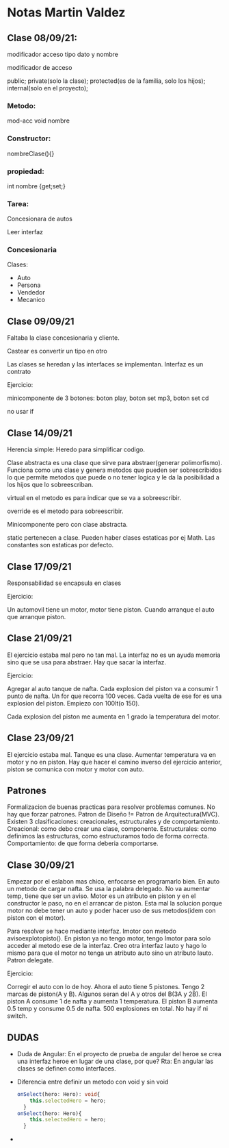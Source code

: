 # Notas Martin Valdez

## Clase 08/09/21:

modificador acceso tipo dato y nombre

modificador de acceso

public; private(solo la clase); protected(es de la familia, solo los hijos); internal(solo en el proyecto);

### Metodo:

mod-acc void nombre

### Constructor:

nombreClase(){}

### propiedad:

int nombre {get;set;}

### Tarea:

Concesionara de autos

Leer interfaz

### Concesionaria

Clases:

- Auto
- Persona
- Vendedor
- Mecanico

## Clase 09/09/21

Faltaba la clase concesionaria y cliente.

Castear es convertir un tipo en otro

Las clases se heredan y las interfaces se implementan. Interfaz es un contrato

Ejercicio:

minicomponente de 3 botones: boton play, boton set mp3, boton set cd

no usar if

## Clase 14/09/21

Herencia simple: Heredo para simplificar codigo.

Clase abstracta es una clase que sirve para abstraer(generar polimorfismo). Funciona como una clase y genera metodos que pueden ser sobrescribidos lo que permite metodos que puede o no tener logica y le da la posibilidad a los hijos que lo sobreescriban.

virtual en el metodo es para indicar que se va a sobreescribir.

override es el metodo para sobreescribir.

Minicomponente pero con clase abstracta.

static pertenecen a clase. Pueden haber clases estaticas por ej Math. Las constantes son estaticas por defecto.

## Clase 17/09/21

Responsabilidad se encapsula en clases

Ejercicio:

Un automovil tiene un motor, motor tiene piston. Cuando arranque el auto que arranque piston.

## Clase 21/09/21

El ejercicio estaba mal pero no tan mal. La interfaz no es un ayuda memoria sino que se usa para abstraer. Hay que sacar la interfaz.

Ejercicio:

Agregar al auto tanque de nafta. Cada explosion del piston va a consumir 1 punto de nafta. Un for que recorra 100 veces. Cada vuelta de ese for es una explosion del piston. Empiezo con 100lt(o 150).

Cada explosion del piston me aumenta en 1 grado la temperatura del motor. 

## Clase 23/09/21

El ejercicio estaba mal. Tanque es una clase. Aumentar temperatura va en motor y no en piston. Hay que hacer el camino inverso del ejercicio anterior, piston se comunica con motor y motor con auto.

## Patrones

Formalizacion de buenas practicas para resolver problemas comunes. No hay que forzar patrones. Patron de Diseño != Patron de Arquitectura(MVC). Existen 3 clasificaciones: creacionales, estructurales y de comportamiento. Creacional: como debo crear una clase, componente. Estructurales: como definimos las estructuras, como estructuramos todo de forma correcta. Comportamiento: de que forma deberia comportarse. 

## Clase 30/09/21

Empezar por el eslabon mas chico, enfocarse en programarlo bien. En auto un metodo de cargar nafta. Se usa la palabra delegado. No va aumentar temp, tiene que ser un aviso. Motor es un atributo en piston y en el constructor le paso, no en el arrancar de piston. Esta mal la solucion porque motor no debe tener un auto y poder hacer uso de sus metodos(idem con piston con el motor).  

Para resolver se hace mediante interfaz. Imotor con metodo avisoexplotopisto(). En piston ya no tengo motor, tengo Imotor para solo acceder al metodo ese de la interfaz. Creo otra interfaz Iauto y hago lo mismo para que el motor no tenga un atributo auto sino un atributo Iauto. Patron delegate. 

Ejercicio:

Corregir el auto con lo de hoy. Ahora el auto tiene 5 pistones. Tengo 2 marcas de piston(A y B). Algunos seran del A y otros del B(3A y 2B). El piston A consume 1 de nafta y aumenta 1 temperatura. El piston B aumenta 0.5 temp y consume 0.5 de nafta. 500 explosiones en total. No hay if ni switch. 

## DUDAS

- Duda de Angular: En el proyecto de prueba de angular del heroe se crea una interfaz heroe en lugar de una clase, por que?  Rta: En angular las clases se definen como interfaces.

- Diferencia entre definir un metodo con void y sin void 

  ```typescript
  onSelect(hero: Hero): void{
      this.selectedHero = hero;
    }
  onSelect(hero: Hero){
      this.selectedHero = hero;
    }
  ```

- 
